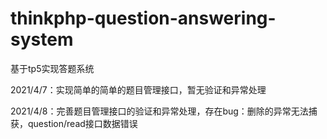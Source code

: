 # thinkphp-question-answering-system
基于tp5实现答题系统

2021/4/7：实现简单的简单的题目管理接口，暂无验证和异常处理

2021/4/8：完善题目管理接口的验证和异常处理，存在bug：删除的异常无法捕获，question/read接口数据错误